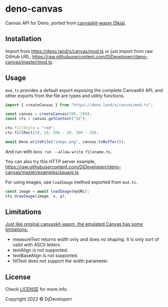 # deno-canvas

Canvas API for Deno, ported from
[canvaskit-wasm (Skia)](https://github.com/google/skia/tree/main/modules/canvaskit).

## Installation

Import from https://deno.land/x/canvas/mod.ts or just import from raw GitHub
URL, https://raw.githubusercontent.com/DjDeveloperr/deno-canvas/master/mod.ts.

## Usage

`mod.ts` provides a default export exposing the complete CanvasKit API, and
other exports from the file are types and utility functions.

```ts
import { createCanvas } from "https://deno.land/x/canvas/mod.ts";

const canvas = createCanvas(200, 200);
const ctx = canvas.getContext("2d");

ctx.fillStyle = "red";
ctx.fillRect(10, 10, 200 - 20, 200 - 20);

await Deno.writeFile("image.png", canvas.toBuffer());
```

And run with `deno run --allow-write filename.ts`.

You can also try this HTTP server example,
https://raw.githubusercontent.com/DjDeveloperr/deno-canvas/master/examples/square.ts

For using images, use `loadImage` method exported from `mod.ts`.

```ts
const image = await loadImage(myURL);
ctx.drawImage(image, x, y);
```

## Limitations

[Just like original canvaskit-wasm, the emulated Canvas has some limitations:](https://github.com/google/skia/tree/main/modules/canvaskit/npm_build#known-issues-with-canvas2d-emulation-layer)

- measureText returns width only and does no shaping. It is only sort of valid
  with ASCII letters.
- textAlign is not supported.
- textBaseAlign is not supported.
- fillText does not support the width parameter.

## License

Check [LICENSE](./LICENSE) for more info.

Copyright 2022 © DjDeveloperr
